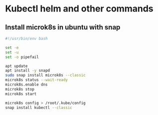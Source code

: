 # Kubectl helm and other commands

## Install microk8s in ubuntu with snap
```bash 
#!/usr/bin/env bash

set -e
set -u
set -o pipefail

apt update
apt install -y snapd
sudo snap install microk8s --classic
microk8s status --wait-ready
microk8s.enable dns
microk8s stop
microk8s start

microk8s config > /root/.kube/config
snap install kubectl --classic 
```
